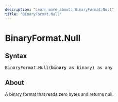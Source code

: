 ```yaml
---
description: "Learn more about: BinaryFormat.Null"
title: "BinaryFormat.Null"
---
```

# BinaryFormat.Null

## Syntax

<pre>
BinaryFormat.Null(<b>binary</b> as binary) as any
</pre>

## About

A binary format that reads zero bytes and returns null.
